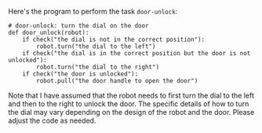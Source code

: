 Here's the program to perform the task `door-unlock`:

```
# door-unlock: turn the dial on the door
def door_unlock(robot):
    if check("the dial is not in the correct position"):
        robot.turn("the dial to the left")
    if check("the dial is in the correct position but the door is not unlocked"):
        robot.turn("the dial to the right")
    if check("the door is unlocked"):
        robot.pull("the door handle to open the door")
```

Note that I have assumed that the robot needs to first turn the dial to the left and then to the right to unlock the door. The specific details of how to turn the dial may vary depending on the design of the robot and the door. Please adjust the code as needed.